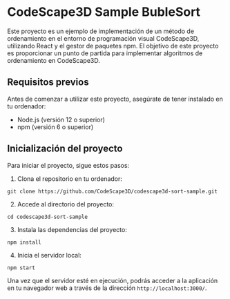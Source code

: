 # CodeScape3D Sample BubleSort 
Este proyecto es un ejemplo de implementación de un método de ordenamiento en el entorno de programación visual CodeScape3D, utilizando React y el gestor de paquetes npm. El objetivo de este proyecto es proporcionar un punto de partida para implementar algoritmos de ordenamiento en CodeScape3D.

## Requisitos previos
Antes de comenzar a utilizar este proyecto, asegúrate de tener instalado en tu ordenador:

- Node.js (versión 12 o superior)
- npm (versión 6 o superior)

## Inicialización del proyecto
Para iniciar el proyecto, sigue estos pasos:

1. Clona el repositorio en tu ordenador:
```
git clone https://github.com/CodeScape3D/codescape3d-sort-sample.git
```
2. Accede al directorio del proyecto:
```
cd codescape3d-sort-sample
```
3. Instala las dependencias del proyecto:
```
npm install
```
4. Inicia el servidor local:
```
npm start
```

Una vez que el servidor esté en ejecución, podrás acceder a la aplicación en tu navegador web a través de la dirección `http://localhost:3000/`.
